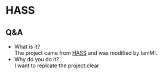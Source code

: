# HASS
## Q&A
- What is it?  
The project came from [HASS](https://github.com/HArmonizedSS/HASS) and was modified by IamMI.  
- Why do you do it?  
I want to replcate the project.clear
